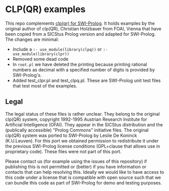 # CLP(QR) examples

This          repo          complements            [clp(qr)          for
SWI-Prolog](https://github.com/SWI-Prolog/packages-clpqr).   It    holds
examples by the original author  of   clp(QR),  Christian Holzbauer from
FOAI, Vienna that have been copied  from   a  SICStus Prolog version and
adapted for SWI-Prolog. The changes are minimal:

  - Include a `:- use_module(library(clpq))` or `:- use_module(library(clpr))`
  - Removed some dead code
  - In `root.pl` we have deleted the printing because printing rational
    numbers as decimal with a specified number of digits is provided by
    SWI-Prolog's.
  - Added test_clpr.pl and test_clpq.pl.  These are SWI-Prolog unit
    test files that test most of the examples.

## Legal

The legal status of these files is   rather  unclear. They belong to the
original clp(QR) system, copyright 1992-1995 Austrian Research Institute
for  Artificial  Intelligence  (OFAI).  They    appear  in  the  SICStus
distribution and the (publically accessible) "Prolog Commons" initiative
files. The original clp(QR) system was ported to SWI-Prolog by Leslie De
Koninck  (K.U.Leuven).  For  this  port    we   obtained  permission  to
redistribute  it  under  the  previous   SWI-Prolog  license  conditions
(GPL+clause that allows use in proprietary   code). These files were not
part of this port.

Please contact us (for example using the   issues of this repository) if
publishing this is not permitted or (better)  if you have information or
contacts that can help resolving this.  Ideally   we  would like to have
access to this code under a license  that is compatible with open source
such that we can bundle this code  as   part  of SWI-Prolog for demo and
testing purposes.

